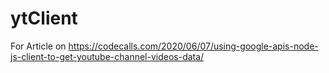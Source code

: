# ytClient
For Article on https://codecalls.com/2020/06/07/using-google-apis-node-js-client-to-get-youtube-channel-videos-data/
